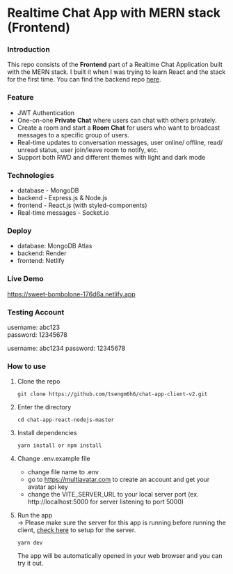 # Realtime Chat App with MERN stack (Frontend)

### Introduction
This repo consists of the **Frontend** part of a Realtime Chat Application built with the MERN stack. I built it when I was trying to learn React and the stack for the first time.
You can find the backend repo [here](https://github.com/tsengm6h6/chat-app-server).

### Feature
- JWT Authentication
- One-on-one **Private Chat** where users can chat with others privately.
- Create a room and start a **Room Chat** for users who want to broadcast messages to a specific group of users.
- Real-time updates to conversation messages, user online/ offline, read/ unread status, user join/leave room to notify, etc.
- Support both RWD and different themes with light and dark mode

### Technologies
- database - MongoDB
- backend - Express.js & Node.js
- frontend - React.js (with styled-components)
- Real-time messages - Socket.io

### Deploy
- database: MongoDB Atlas
- backend: Render
- frontend: Netlify

### Live Demo
https://sweet-bombolone-176d6a.netlify.app

### Testing Account
username: abc123  
password: 12345678  

username: abc1234
password: 12345678  



### How to use
1. Clone the repo
    ```
    git clone https://github.com/tsengm6h6/chat-app-client-v2.git
    ```
2. Enter the directory
    ```
    cd chat-app-react-nodejs-master
    ```
3. Install dependencies
    ```
    yarn install or npm install
    ```
4. Change .env.example file
   - change file name to .env
   - go to https://multiavatar.com to create an account and get your avatar api key
   - change the VITE_SERVER_URL to your local server port (ex. http://localhost:5000 for server listening to port 5000)

5. Run the app   
    -> Please make sure the server for this app is running before running the client, [check here](https://github.com/tsengm6h6/chat-app-server) to setup for the server.
    ```
    yarn dev
    ```
    The app will be automatically opened in your web browser and you can try it out.
